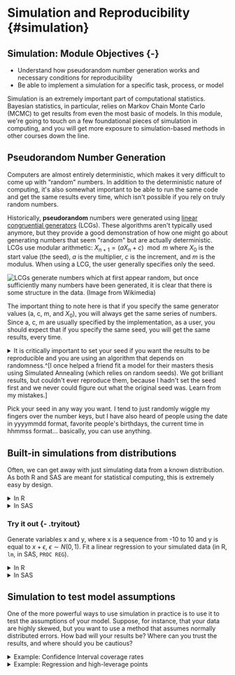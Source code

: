 









# Simulation and Reproducibility {#simulation}

## Simulation: Module Objectives {-}

- Understand how pseudorandom number generation works and necessary conditions for reproducibility
- Be able to implement a simulation for a specific task, process, or model

Simulation is an extremely important part of computational statistics. Bayesian statistics, in particular, relies on Markov Chain Monte Carlo (MCMC) to get results from even the most basic of models. In this module, we're going to touch on a few foundational pieces of simulation in computing, and you will get more exposure to simulation-based methods in other courses down the line. 

## Pseudorandom Number Generation

Computers are almost entirely deterministic, which makes it very difficult to come up with "random" numbers. In addition to the deterministic nature of computing, it's also somewhat important to be able to run the same code and get the same results every time, which isn't possible if you rely on truly random numbers. 

Historically, **pseudorandom** numbers were generated using [linear congruential generators](https://en.wikipedia.org/wiki/Linear_congruential_generator) (LCGs). These algorithms aren't typically used anymore, but they provide a good demonstration of how one might go about generating numbers that seem "random" but are actually deterministic. LCGs use modular arithmetic: $X_{n+1} = (aX_n + c) \mod m$ where $X_0$ is the start value (the seed), $a$ is the multiplier, $c$ is the increment, and $m$ is the modulus. When using a LCG, the user generally specifies only the seed. 

![LCGs generate numbers which at first appear random, but once sufficiently many numbers have been generated, it is clear that there is some structure in the data. (Image from Wikimedia)](https://upload.wikimedia.org/wikipedia/commons/a/a3/Lcg_3d.gif)

The important thing to note here is that if you specify the same generator values (a, c, m, and $X_0$), you will always get the same series of numbers. Since a, c, m are usually specified by the implementation, as a user, you should expect that if you specify the same seed, you will get the same results, every time.

<details><summary>It is critically important to set your seed if you want the results to be reproducible and you are using an algorithm that depends on randomness.^[I once helped a friend fit a model for their masters thesis using Simulated Annealing (which relies on random seeds). We got brilliant results, but couldn't ever reproduce them, because I hadn't set the seed first and we never could figure out what the original seed was. Learn from my mistakes.]</summary> Once you set your seed, the remaining results will only be reproducible if you generate the same set of random numbers every time. 


```r
set.seed(342512)

# Get 10 numbers after the seed is set
sample(1:100, 10)
 [1] 65 51 64 21 45 53  3  6 43  8

# Compute something else that depends on randomness
mean(rnorm(50))
[1] -0.1095366

# Get 10 more numbers
sample(1:100, 10)
 [1]  4 57 69 10 76 15 67  1  3 91
```

Compare the results above to these results:


```r
set.seed(342512)

# Get 10 numbers after the seed is set
sample(1:100, 10)
 [1] 65 51 64 21 45 53  3  6 43  8

# Compute something else that depends on randomness
mean(rnorm(30))
[1] -0.1936645

# Get 10 more numbers
sample(1:100, 10)
 [1]  49  37   6  34   9   3 100  43   7  29
```

Notice how the results have changed? To make my documents more reproducible, I will sometimes set a new seed at the start of an important chunk, even if I've already set the seed earlier. This introduces certain "fixed points" where results won't change immediately after I've re-set the seed. This is particularly important when I'm generating bootstrap estimates, fitting models, or simulating data for graphics experiments.
</details>

Pick your seed in any way you want. I tend to just randomly wiggle my fingers over the number keys, but I have also heard of people using the date in yyyymmdd format, favorite people's birthdays, the current time in hhmmss format... basically, you can use anything. 

## Built-in simulations from distributions

Often, we can get away with just simulating data from a known distribution. As both R and SAS are meant for statistical computing, this is extremely easy by design. 
<details><summary>In R</summary>
You can see the various distribution options using `?Distributions`. In general, `dxxx` is the PDF/PMF, `pxxx` is the CDF, `qxxx` is the quantile function, and `rxxx` gives you random nubmers generated from the distribution. (`xxx`, obviously, is whatever distribution you're looking to use.)


```r
library(tibble)
library(dplyr)

Attaching package: 'dplyr'
The following objects are masked from 'package:stats':

    filter, lag
The following objects are masked from 'package:base':

    intersect, setdiff, setequal, union
library(tidyr)

Attaching package: 'tidyr'
The following object is masked from 'package:magrittr':

    extract
library(ggplot2)
set.seed(109025879)

tibble(
  norm = rnorm(500),
  gamma = rgamma(500, shape = 3, scale = 1),
  exp = rexp(500, rate = 1), # R uses a exp(-ax) 
  t = rt(500, df = 5),
  chisq = rchisq(500, 5)
) %>%
  pivot_longer(1:5, names_to = "dist", values_to = "value") %>%
  ggplot(aes(x = value)) + geom_density() + facet_wrap(~dist, scales = "free", nrow = 1)
```

<img src="image/unnamed-chunk-4-1.png" width="2100" />
</details>
<details><summary>In SAS</summary>
You can see the [various distribution options](https://documentation.sas.com/?docsetId=lefunctionsref&docsetTarget=p0fpeei0opypg8n1b06qe4r040lv.htm&docsetVersion=9.4&locale=en) in the RAND documentation. 

```sashtml
%let N=500; /* size of sample */
  
DATA sample;
call streaminit(12532);
DO i = 1 to &N; /* &N is the value of the macro variable defined above */
  id = i;
  norm = rand("Normal", 0, 1);
  gamma = rand("Gamma", 3, 1);
  exp = rand("Exponential", 1); /* SAS uses 1/a exp(-x/a) */
  t = rand("T", 5);
  chisq = rand("Chisq", 5);
  OUTPUT;
END;
RUN;

PROC TRANSPOSE data=sample out=longsample
  (rename=(COL1 = value)) /* rename output variable ('values_to') */
  NAME = dist /* where the column names go ('names_to') */
;
  BY id;
  VAR norm gamma exp t chisq;
RUN;

PROC SGPANEL data=longsample;
PANELBY dist / COLUMNS = 5 UNISCALE = ROW NOVARNAME;
  DENSITY value / TYPE = KERNEL;
RUN;
```


<div class="branch">
<a name="IDX"></a>
<div>
<div  class="c">
<img alt="The SGPanel Procedure" src=" image/sas-rand-density-09.png" style=" height: 480px; width: 640px;" border="0" class="c">
</div>
</div>
<br>
</div>
</details>

### Try it out {- .tryitout}
Generate variables x and y, where x is a sequence from -10 to 10 and y is equal to $x + \epsilon$, $\epsilon \sim N(0, 1)$. Fit a linear regression to your simulated data (in R, `lm`, in SAS, `PROC REG`).

<details><summary>In R</summary>

```r
set.seed(20572983)
data <- tibble(x = seq(-10, 10, .1), 
               y = x + rnorm(length(x)))
regression <- lm(y ~ x, data = data)
summary(regression)

Call:
lm(formula = y ~ x, data = data)

Residuals:
     Min       1Q   Median       3Q      Max 
-3.14575 -0.70986  0.03186  0.65429  2.40305 

Coefficients:
            Estimate Std. Error t value Pr(>|t|)    
(Intercept) -0.01876    0.06869  -0.273    0.785    
x            0.99230    0.01184  83.823   <2e-16 ***
---
Signif. codes:  0 '***' 0.001 '**' 0.01 '*' 0.05 '.' 0.1 ' ' 1

Residual standard error: 0.9738 on 199 degrees of freedom
Multiple R-squared:  0.9725,	Adjusted R-squared:  0.9723 
F-statistic:  7026 on 1 and 199 DF,  p-value: < 2.2e-16
```
</details>
<details><summary>In SAS</summary>

```sashtml
DATA tmp;
call streaminit(20572983);
DO i = -10 to 10 by .1;
  x = i;
  y = x + rand("Normal");
  OUTPUT;
END;
RUN;

PROC REG data = tmp;
MODEL y = x;
RUN;
```


<div class="branch">
<a name="IDX"></a>
<div class="c proctitle">Model: MODEL1</div>
<div class="c proctitle">Dependent Variable: y </div>
<p>
<div>
<div align="center">
<!--BEGINTABLE--><table class="table" cellspacing="0" cellpadding="7" rules="groups" frame="hsides" summary="Procedure Reg: Number of Observations">
<colgroup>
<col>
<col>
</colgroup>
<tbody>
<tr>
<th class="l rowheader" scope="row">Number of Observations Read</th>
<td class="r data">201</td>
</tr>
<tr>
<th class="l rowheader" scope="row">Number of Observations Used</th>
<td class="r data">201</td>
</tr>
</tbody>
</table>
<!--ENDTABLE--></div>
</div>
<br>
<a name="IDX1"></a>
<div>
<div align="center">
<!--BEGINTABLE--><table class="table" cellspacing="0" cellpadding="7" rules="groups" frame="hsides" summary="Procedure Reg: Analysis of Variance">
<colgroup>
<col>
</colgroup>
<colgroup>
<col>
<col>
<col>
<col>
<col>
</colgroup>
<thead>
<tr>
<th class="c b header" colspan="6" scope="colgroup">Analysis of Variance</th>
</tr>
<tr>
<th class="l b header" scope="col">Source</th>
<th class="r b header" scope="col">DF</th>
<th class="r b header" scope="col">Sum of<br/>Squares</th>
<th class="r b header" scope="col">Mean<br/>Square</th>
<th class="r b header" scope="col">F Value</th>
<th class="r b header" scope="col">Pr &gt; F</th>
</tr>
</thead>
<tbody>
<tr>
<th class="l rowheader" scope="row">Model</th>
<td class="r data">1</td>
<td class="r data">6638.19224</td>
<td class="r data">6638.19224</td>
<td class="r data">6592.27</td>
<td class="r data">&lt;.0001</td>
</tr>
<tr>
<th class="l rowheader" scope="row">Error</th>
<td class="r data">199</td>
<td class="r data">200.38634</td>
<td class="r data">1.00697</td>
<td class="r data"> </td>
<td class="r data"> </td>
</tr>
<tr>
<th class="l rowheader" scope="row">Corrected Total</th>
<td class="r data">200</td>
<td class="r data">6838.57858</td>
<td class="r data"> </td>
<td class="r data"> </td>
<td class="r data"> </td>
</tr>
</tbody>
</table>
<!--ENDTABLE--></div>
</div>
<br>
<a name="IDX2"></a>
<div>
<div align="center">
<!--BEGINTABLE--><table class="table" cellspacing="0" cellpadding="7" rules="groups" frame="hsides" summary="Procedure Reg: Fit Statistics">
<colgroup>
<col>
<col>
<col>
<col>
</colgroup>
<tbody>
<tr>
<th class="l rowheader" scope="row">Root MSE</th>
<td class="r data">1.00348</td>
<th class="l rowheader" scope="row">R-Square</th>
<td class="r data">0.9707</td>
</tr>
<tr>
<th class="l rowheader" scope="row">Dependent Mean</th>
<td class="r data" nowrap>-0.09630</td>
<th class="l rowheader" scope="row">Adj R-Sq</th>
<td class="r data">0.9706</td>
</tr>
<tr>
<th class="l rowheader" scope="row">Coeff Var</th>
<td class="r data" nowrap>-1042.03435</td>
<th class="l rowheader" scope="row"> </th>
<td class="r data"> </td>
</tr>
</tbody>
</table>
<!--ENDTABLE--></div>
</div>
<br>
<a name="IDX3"></a>
<div>
<div align="center">
<!--BEGINTABLE--><table class="table" cellspacing="0" cellpadding="7" rules="groups" frame="hsides" summary="Procedure Reg: Parameter Estimates">
<colgroup>
<col>
<col>
</colgroup>
<colgroup>
<col>
<col>
<col>
<col>
</colgroup>
<thead>
<tr>
<th class="c b header" colspan="6" scope="colgroup">Parameter Estimates</th>
</tr>
<tr>
<th class="l b header" scope="col">Variable</th>
<th class="r b header" scope="col">DF</th>
<th class="r b header" scope="col">Parameter<br/>Estimate</th>
<th class="r b header" scope="col">Standard<br/>Error</th>
<th class="r b header" scope="col">t Value</th>
<th class="r b header" scope="col">Pr &gt; |t|</th>
</tr>
</thead>
<tbody>
<tr>
<th class="l rowheader" scope="row">Intercept</th>
<th class="r data">1</th>
<td class="r data" nowrap>-0.09630</td>
<td class="r data">0.07078</td>
<td class="r data" nowrap>-1.36</td>
<td class="r data">0.1752</td>
</tr>
<tr>
<th class="l rowheader" scope="row">x</th>
<th class="r data">1</th>
<td class="r data">0.99044</td>
<td class="r data">0.01220</td>
<td class="r data">81.19</td>
<td class="r data">&lt;.0001</td>
</tr>
</tbody>
</table>
<!--ENDTABLE--></div>
</div>
<br>
<p style="page-break-after: always;"><br/></p><hr size="3"/>
<a name="IDX4"></a>
<div class="c proctitle">Model: MODEL1</div>
<div class="c proctitle">Dependent Variable: y </div>
<p>
<div>
<div  class="c">
<img alt="Panel of fit diagnostics for y." src=" image/sas-linear-reg-09.png" style=" height: 640px; width: 640px;" border="0" class="c">
</div>
</div>
<br>
<a name="IDX5"></a>
<div>
<div  class="c">
<img alt="Scatter plot of residuals by x for y." src=" image/sas-linear-reg-091.png" style=" height: 480px; width: 640px;" border="0" class="c">
</div>
</div>
<br>
<a name="IDX6"></a>
<div>
<div  class="c">
<img alt="Scatterplot of y by x overlaid with the fit line, a 95% confidence band and lower and upper 95% prediction limits." src=" image/sas-linear-reg-092.png" style=" height: 480px; width: 640px;" border="0" class="c">
</div>
</div>
<br>
</div>
</details>


## Simulation to test model assumptions

One of the more powerful ways to use simulation in practice is to use it to test the assumptions of your model. Suppose, for instance, that your data are highly skewed, but you want to use a method that assumes normally distributed errors. How bad will your results be? Where can you trust the results, and where should you be cautious?

<details><summary>Example: Confidence Interval coverage rates</summary>
Suppose, for instance, that we have a lognormal distribution (highly skewed) and we want to compute a 95% confidence interval for the mean of our data. 

```r
set.seed(40295023)

sim <- tibble(
  id = rep(1:100, each = 25), # generate 100 samples of 25 points each
  ln_x = rnorm(25*100), # generate the normal deviates
  x = exp(ln_x), # transform into lognormal deviates
) %>%
  # this creates a 100-row data frame, with one row for each id. 
  # the columns x, ln_x are stored in the data list-column as a tibble.
  nest(data = c(x, ln_x))
  
head(sim)
# A tibble: 6 x 2
     id data                 
  <int> <list>               
1     1 <tibble[,2] [25 × 2]>
2     2 <tibble[,2] [25 × 2]>
3     3 <tibble[,2] [25 × 2]>
4     4 <tibble[,2] [25 × 2]>
5     5 <tibble[,2] [25 × 2]>
6     6 <tibble[,2] [25 × 2]>
sim$data[[1]]
# A tibble: 25 x 2
       x    ln_x
   <dbl>   <dbl>
 1 0.310 -1.17  
 2 0.622 -0.475 
 3 0.303 -1.19  
 4 1.05   0.0525
 5 0.529 -0.636 
 6 1.09   0.0891
 7 1.97   0.676 
 8 8.94   2.19  
 9 0.598 -0.514 
10 0.183 -1.70  
# … with 15 more rows
```


You want to assess the coverage probability of a confidence interval computed under two different modeling scenarios: 

1. Working with the log-transformed values, ln(x), and then transform the computed interval back
2. Working with the raw values, x, compute an interval assuming the data are symmetric, essentially treating the lognormal distribution as if it were normal.

Under scenario 1, our theoretical interval should be exp((-1.96/5, 1.96/5)) (because $\mu$ is 0, and $\sigma$ is 1, so $SE(\overline x) = 1/\sqrt{25} = 1/5$). $(0.676,1.48)$

Under scenario 2, the expected value of the lognormal distribution is $\exp(1/2) = 1.649$, the variance is $(\exp(1) - 1)(\exp(1)) = 4.671$ and our theoretical interval should be $(0.802, 2.496)$. This interval contains 0, which is implausible for lognormally distributed data. 

Our expected values are different under scenario 1 and scenario 2: in scenario 1 we are computing an interval for $\mu$, in scenario 2, we are computing an interval for the population mean, which is $\exp(\mu + .5\sigma^2)$. Both are valid quantities we might be interested in, but they do not mean the same thing. 

::: note
The `purrr::map` notation specifies that we're using the `map` function from the `purrr` package. When functions are named generically, and there may be more than one package with a function name, it is often more readable to specify the package name along with the function.

`purrr::map` takes an argument and for each "group" calls the compute_interval function, storing the results in `res`. So each row in `res` is a 1x2 tibble with columns lb and ub.

This pattern is very useful in all sorts of applications. I wish we had time to cover purrr explicitly, but I at least want to expose you to how clean it makes your code.
:::


```r
compute_interval <- function(x) {
  s1 <- exp(mean(log(x)) + c(-1, 1) * qnorm(.975) * sd(log(x))/sqrt(length(x)))
  s2 <- mean(x) + c(-1, 1) * qnorm(.975) * sd(x)/sqrt(length(x))
  tibble(scenario = c("scenario_1", "scenario_2"),
         mean = c(1, exp(1/2)),
         lb = c(s1[1], s2[1]), ub = c(s1[2], s2[2]),
         in_interval = (lb < mean) & (ub > mean))
}


sim_long <- sim %>%
  # This line takes each data entry and computes an interval for x.
  # .$x is code for take the argument you passed in to map and get the x column
  mutate(res = purrr::map(data, ~compute_interval(.$x))) %>%
  # this "frees" res and we end up with two columns: lb and ub, for each scenario
  unnest(res)
  

ci_df <- tibble(scenario = c("scenario_1", "scenario_2"),
                mu = c(1, exp(1/2)),
                lb = c(exp(-1.96/5), exp(.5) - 1.96*sqrt((exp(1) - 1)*exp(1))/5),
                ub = c(exp(1.96/5), exp(.5) + 1.96*sqrt((exp(1) - 1)*exp(1))/5))


ggplot() + 
  geom_rect(aes(xmin = lb, xmax = ub, ymin = -Inf, ymax = Inf), 
            data = ci_df,
            fill = "grey", alpha = .5, color = NA) + 
  geom_vline(aes(xintercept = mu), data = ci_df) + 
  geom_segment(aes(x = lb, xend = ub, y = id, yend = id, color = in_interval),
               data = sim_long) + 
  scale_color_manual(values = c("red", "black")) + 
  theme_bw() + 
  facet_wrap(~scenario)
```

<img src="image/unnamed-chunk-8-1.png" width="2100" />

From this, we can see that working with the log-transformed, normally distributed results has better coverage probability than working with the raw data and computing the population mean: the estimates in the latter procedure have lower coverage probability, and many of the intervals are much wider than necessary; in some cases, the interval actually lies outside of the domain. 
</details>

<details><summary>Example: Regression and high-leverage points</summary>
What happens if we have one high-leverage point (e.g. a point which is an outlier in both x and y)? How pathological do our regression coefficient estimates get?

The challenging part here is to design a data generating mechanism.

```r
gen_data <- function(n = 30, o = 1, error_sd = 2) {
  # generate the main part of the regression data
  data <- tibble(x = rnorm(n = n - o, mean = seq(-10, 10, length.out = n - o), sd = .1),
                 y = x + rnorm(length(x), mean = 0, sd = error_sd))
  # generate the outlier - make it at ~(-10, 5)
  outdata <- tibble(x = rnorm(o, -10), y = rnorm(o, 5, error_sd))
  bind_rows(data, outdata)
}

sim_data <- tibble(
  id = 1:300,
  o = rep(0:2, each = 100),
  # call gen_data for each row in sim_data, but don't really use id as a parameter.
  data = purrr::map(o, ~gen_data(o = .)) 
)

head(sim_data)
# A tibble: 6 x 3
     id     o data                 
  <int> <int> <list>               
1     1     0 <tibble[,2] [30 × 2]>
2     2     0 <tibble[,2] [30 × 2]>
3     3     0 <tibble[,2] [30 × 2]>
4     4     0 <tibble[,2] [30 × 2]>
5     5     0 <tibble[,2] [30 × 2]>
6     6     0 <tibble[,2] [30 × 2]>

# plot a few datasets just to check they look like we expect:
sim_data %>%
  filter(id %% 100 < 3) %>%
  unnest(data) %>%
  ggplot(aes(x = x, y = y)) + 
  geom_point() + 
  facet_grid(id %% 100 ~ o )
```

<img src="image/unnamed-chunk-9-1.png" width="2100" />

```r


library(broom) # the broom package cleans up model objects to tidy form

sim_data <- sim_data %>%
  # fit linear regression
  mutate(model = purrr::map(data, ~lm(y ~ x, data = .)))  %>%
  mutate(tidy_model = purrr::map(model, tidy))

# Get the coefficients out
tidy_coefs <- select(sim_data, id, o, tidy_model) %>%
  unnest(tidy_model) %>%
  mutate(group = case_when(o == 0 ~ "No HLPs",
                           o == 1 ~ "1 HLP",
                           o == 2 ~ "2 HLPs") %>%
           factor(levels = c("No HLPs", "1 HLP", "2 HLPs")))

ggplot(tidy_coefs, aes(x = estimate, color = group)) + 
  facet_grid(term ~ .) + 
  geom_density()
```

<img src="image/unnamed-chunk-9-2.png" width="2100" />

Obviously, you should experiment with different methods of generating a high-leverage point (maybe use a different distribution?) but this generating mechanism is simple enough for our purposes and shows that the addition of high leverage points biases the true values (slope = 1, intercept = 0).
<details>

[Here is a similar example worked through in SAS with IML](https://blogs.sas.com/content/iml/2016/09/08/coverage-probability-confidence-intervals.html). Note the use of BY-group processing to analyze each group at once - this is very similar to the use of `purrr::map()` in the R code. 


### Try it out {- .tryitout}

Let's explore what happens to estimates when certain observations are censored. Suppose we have a poorly-designed digital thermometer which cannot detect temperatures above 102$^\circ F$; for these temperatures, the thermometer will record a value of 102.0. 

It is estimated that normal body temperature for dogs and cats is 101 to 102.5 degrees Fahrenheit, and values above 104 degrees F are indicative of illness. Given that you have this poorly calibrated thermometer, design a simulation which estimates the average temperature your thermometer would record for a sample of 100 dogs or cats, and determine the magnitude of the effect of the thermometer's censoring. 

<details><summary>Hint</summary>
If most pets have a normal body temperature between 101 and 102.5 degrees, can you use these bounds to determine appropriate parameters for a normal distribution? What if you assume that 101 and 102.5 are the 2SD bounds?
</details>

<details><summary>Solution</summary>
If 101 and 102.5 are the anchor points we have, let's assume that 95% of normal pet temperatures fall in that range. So our average temperature would be 101.75, and our standard deviation would be .75/2 = 0.375. 

We can simulate 1000 observations from $N(101.75, 0.375)$, create a new variable which truncates them at 102, and compute the mean of both variables to determine just how biased our results are.


```sashtml
DATA dogtemp;
  call streaminit(20572983);
  DO i = 1 to 1000;
    actual = rand("Normal", 101.75, 0.375);
    IF actual > 102 THEN read = 102;
    IF actual <= 102 THEN read = actual;
  OUTPUT;
END;
RUN;

PROC MEANS DATA = dogtemp;
  VAR actual read;
RUN;
```


<div class="branch">
</div>
<div class="branch">
<a name="IDX"></a>
<div>
<div align="center">
<!--BEGINTABLE--><table class="table" cellspacing="0" cellpadding="7" rules="groups" frame="hsides" summary="Procedure Means: Summary statistics">
<colgroup>
<col>
</colgroup>
<colgroup>
<col>
<col>
<col>
<col>
<col>
</colgroup>
<thead>
<tr>
<th class="l b header" scope="col">Variable</th>
<th class="r b header" scope="col">N</th>
<th class="r b header" scope="col">Mean</th>
<th class="r b header" scope="col">Std Dev</th>
<th class="r b header" scope="col">Minimum</th>
<th class="r b header" scope="col">Maximum</th>
</tr>
</thead>
<tbody>
<tr>
<th class="l stacked_cell data"><table width="100%" border="0" cellpadding="7" cellspacing="0">
<tr>
<th class="l data top_stacked_value">actual</th>
</tr>
<tr>
<th class="l data bottom_stacked_value">read</th>
</tr>
</table></th>
<td class="r stacked_cell data"><table width="100%" border="0" cellpadding="7" cellspacing="0">
<tr>
<td class="r data top_stacked_value">1000</td>
</tr>
<tr>
<td class="r data bottom_stacked_value">1000</td>
</tr>
</table></td>
<td class="r stacked_cell data"><table width="100%" border="0" cellpadding="7" cellspacing="0">
<tr>
<td class="r data top_stacked_value">101.7455820</td>
</tr>
<tr>
<td class="r data bottom_stacked_value">101.6862713</td>
</tr>
</table></td>
<td class="r stacked_cell data"><table width="100%" border="0" cellpadding="7" cellspacing="0">
<tr>
<td class="r data top_stacked_value">0.3850419</td>
</tr>
<tr>
<td class="r data bottom_stacked_value">0.3031418</td>
</tr>
</table></td>
<td class="r stacked_cell data"><table width="100%" border="0" cellpadding="7" cellspacing="0">
<tr>
<td class="r data top_stacked_value">100.6693806</td>
</tr>
<tr>
<td class="r data bottom_stacked_value">100.6693806</td>
</tr>
</table></td>
<td class="r stacked_cell data"><table width="100%" border="0" cellpadding="7" cellspacing="0">
<tr>
<td class="r data top_stacked_value">102.9749567</td>
</tr>
<tr>
<td class="r data bottom_stacked_value">102.0000000</td>
</tr>
</table></td>
</tr>
</tbody>
</table>
<!--ENDTABLE--></div>
</div>
<br>
</div>


```r
set.seed(204209527)
dogtemp <- tibble(
  actual = rnorm(1000, 101.75, 0.375),
  read = pmin(actual, 102)
) 
dogtemp %>%
  summarize_all(mean)
# A tibble: 1 x 2
  actual  read
   <dbl> <dbl>
1   102.  102.
```
The effect of the thermometer's censoring in both cases is around 0.06 degrees F. 
</details>

## Monte Carlo methods

[Monte carlo methods](https://en.wikipedia.org/wiki/Monte_Carlo_method) are methods which rely on repeated random sampling in order to solve numerical problems. Often, the types of problems approached with MC methods are extremely difficult or impossible to solve analytically. 

In general, a MC problem involves these steps:

1. Define the input domain
2. Generate inputs randomly from an appropriate probability distribution
3. Perform a computation using those inputs
4. Aggregate the results. 

<details><summary>Let's try it out by using MC simulation to estimate the number of uniform (0,1) random variables needed for the sum to exceed 1. </summary>

More precisely, if $u_i \sim U(0,1)$, where \sum_{i=1}^k u_i > 1, what is the expected value of $k$?

1. In this simulation, our input domain is [0,1].
2. Our input is $u_i \sim U(0,1)$
3. We generate new $u_i$ until $\sum_{i=1}^k > 1$ and save the value of $k$
4. We average the result of $N$ such simulations.




```r
# It's easier to think through the code if we write it inefficiently first
sim_fcn <- function() {
  usum <- 0
  k <- 0
  # prevent infinite loops by monitoring the value of k as well
  while (usum < 1 & k < 15) {
    usum <- runif(1) + usum
    k <- k + 1
  }
  return(k)
}

set.seed(302497852)
res <- tibble(k = replicate(1000, sim_fcn(), simplify = T))

mean(res$k)
[1] 2.717
```
If we want to see whether the result converges to something, we can increase the number of trials we run:


```r
set.seed(20417023)

sim_res <- tibble(samp = replicate(250000, sim_fcn(), simplify = T)) 

sim_res <- sim_res %>%
  mutate(running_avg_est = cummean(samp),
         N = row_number())

ggplot(aes(x = N, y = running_avg_est), data = sim_res) + 
  geom_hline(yintercept = exp(1), color = "red") + 
  geom_line()
```

<img src="image/unnamed-chunk-13-1.png" width="2100" />

The expected number of uniform RV draws required to sum to 1 is $e$!

[Explanation of why this works](https://www.jstor.org/stable/2685243)
</details>

Monte Carlo methods are often used to approximate the value of integrals which do not have a closed-form (in particular, these integrals tend to pop up frequently in Bayesian methods). Suppose you want to integrate $$\int_0^1 e^{-x^3}dx$$

You could set up Riemann integration and evaluate the integral using a sum over $K$ points, but that approach only converges for smooth functions (and besides, that's boring calc 2 stuff, right?). 

Instead, let's observe that this is equivalent to $\int_0^1 e^{-x^3}\cdot 1 dx$, where $p(x) = 1$ for a uniform random variable. That is, this integral can be written as the expected value of the function over the interval $[0,1]$. What if we just generate a bunch of uniform(0,1) variables, evaluate the value of the function at that point, and average the result?

<details><summary>Implementation</summary>

```r
set.seed(20491720)
fn <- function(x) exp(-x^3)

sim_data <- tibble(x = runif(100000),
                   y = fn(x))
mean(sim_data$y)
[1] 0.8076082
```


```sashtml
DATA tmp;
CALL streaminit(20283492);
  DO i = 1 to 100000;
    x = RAND("Uniform", 0, 1);
    y = EXP(-x**3);
    OUTPUT;
  END;
RUN;

PROC MEANS data=tmp;
  VAR y;
RUN;

```


<div class="branch">
<a name="IDX"></a>
<div>
<div align="center">
<!--BEGINTABLE--><table class="table" cellspacing="0" cellpadding="7" rules="groups" frame="hsides" summary="Procedure Means: Summary statistics">
<colgroup>
<col>
<col>
<col>
<col>
<col>
</colgroup>
<thead>
<tr>
<th class="c b header" colspan="5" scope="colgroup">Analysis Variable : y </th>
</tr>
<tr>
<th class="r b header" scope="col">N</th>
<th class="r b header" scope="col">Mean</th>
<th class="r b header" scope="col">Std Dev</th>
<th class="r b header" scope="col">Minimum</th>
<th class="r b header" scope="col">Maximum</th>
</tr>
</thead>
<tbody>
<tr>
<td class="r data">100000</td>
<td class="r data">0.8075430</td>
<td class="r data">0.1965383</td>
<td class="r data">0.3678807</td>
<td class="r data">1.0000000</td>
</tr>
</tbody>
</table>
<!--ENDTABLE--></div>
</div>
<br>
</div>

You can use the law of large numbers to prove that this approach will converge. 
[Example stolen from this set of lecture notes](http://faculty.washington.edu/yenchic/17Sp_403/Lec2_MonteCarlo.pdf)
</details>

### Try it out {- .tryitout}
Buffon's needle is a mathematical problem which can be boiled down to a simple physical simulation. Read [this science friday description of the problem](https://www.sciencefriday.com/articles/estimate-pi-by-dropping-sticks/) and develop a monte carlo simulation method which estimates $\pi$ using the Buffon's needle method. Your method should be a function which 

- allows the user to specify how many sticks are dropped
- plots the result of the physical simulation
- prints out a numerical estimate of pi.

<details><summary>Solution</summary>

Let's start out with horizontal lines at 0 and 1, and set our stick length to 1. We need to randomly generate a position (of one end of the stick) and an angle. The position in $x$ doesn't actually make much of a difference (since what we care about is the $y$ coordinates), but we can draw a picture if we generate $x$ as well. 


```r
needle_sim <- function(sticks = 100) {
  df <- tibble(xstart = runif(sticks, 0, 10), 
         ystart = runif(sticks, 0, 1), 
         angle = runif(sticks, 0, 360),
         xend = xstart + cos(angle/180*pi), 
         yend = ystart + sin(angle/180*pi)
  ) %>%
    # We can see if a stick crosses a line if the floor() function of ystart is 
    # different than floor(yend). Note this only works for integer line values...
  mutate(crosses_line = floor(ystart) != floor(yend)) 
  
  
  gg <- ggplot() + 
  geom_hline(yintercept = c(0, 1)) + 
  geom_segment(aes(x = xstart, y = ystart, xend = xend, yend = yend,
                   color = crosses_line), data = df) + 
  coord_fixed()
  
  return(list(est = 2 * sticks/ sum(df$crosses_line), plot = gg))
}

needle_sim(10)
$est
[1] 2.8571429

$plot
```

<img src="image/unnamed-chunk-15-1.png" width="2100" />

```r

needle_sim(100)
$est
[1] 2.8985507

$plot
```

<img src="image/unnamed-chunk-15-2.png" width="2100" />

```r

needle_sim(1000)
$est
[1] 3.1298905

$plot
```

<img src="image/unnamed-chunk-15-3.png" width="2100" />

```r

needle_sim(10000)
$est
[1] 3.1235358

$plot
```

<img src="image/unnamed-chunk-15-4.png" width="2100" />

[This blog post contains code for a SAS implementation](https://blogs.sas.com/content/iml/2012/01/04/simulation-of-buffons-needle-in-sas-2.html)
</details>

## References

- [Simulation](https://bookdown.org/rdpeng/rprogdatascience/simulation.html) (R programming for Data Science chapter)

- [Simulation](http://rstudio-pubs-static.s3.amazonaws.com/302783_75485bd9eb4646698f534a4833a026e5.html#_simulation_) - R Studio lesson

- [Simulation, focusing on statistical modeling](http://www.columbia.edu/~cjd11/charles_dimaggio/DIRE/resources/R/simRreg.pdf) (R)

- [Simulating Data with SAS](https://support.sas.com/content/dam/SAS/support/en/books/simulating-data-with-sas/65378_excerpt.pdf) (Excerpt)

- [Simulating a Drunkard's Walk in 2D in SAS](https://blogs.sas.com/content/iml/2015/08/12/2d-drunkards-walk.html)

- [Simulation from a triangle distribution (SAS)](https://blogs.sas.com/content/iml/2015/07/22/sim-triangular-distrib.html)

- [Simulating the Monty Hall problem (SAS)](https://blogs.sas.com/content/iml/2015/04/01/monty-hall.html)

- [When to use `purrr`](https://education.rstudio.com/blog/2020/07/teaching-the-tidyverse-in-2020-part-4-when-to-purrr/) (part of the 'teaching the tidyverse' series) - essentially, purrr is a great intro to functional programming, but there are other ways to solve iterative problems in R as well, and some of them are easier than purrr (but purrr is a general approach that is very powerful). 
